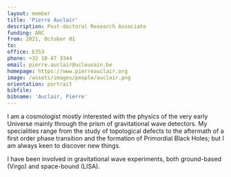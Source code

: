 ```yaml
---
layout: member
title: 'Pierre Auclair'
description: Post-doctoral Research Associate
funding: ARC
from: 2021, October 01
to:
office: E353
phone: +32 10 47 3344
email: pierre.auclair@uclouvain.be
homepage: https://www.pierreauclair.org
image: /assets/images/people/auclair.png
orientation: portrait
bibfile:
bibname: 'Auclair, Pierre'
---
```


I am a cosmologist mostly interested with the physics of the very
early Universe mainly through the prism of gravitational wave
detectors.  My specialities range from the study of topological
defects to the aftermath of a first order phase transition and the
formation of Primordial Black Holes; but I am always keen to discover
new things.

I have been involved in gravitational wave experiments, both
ground-based (Virgo) and space-bound (LISA).
